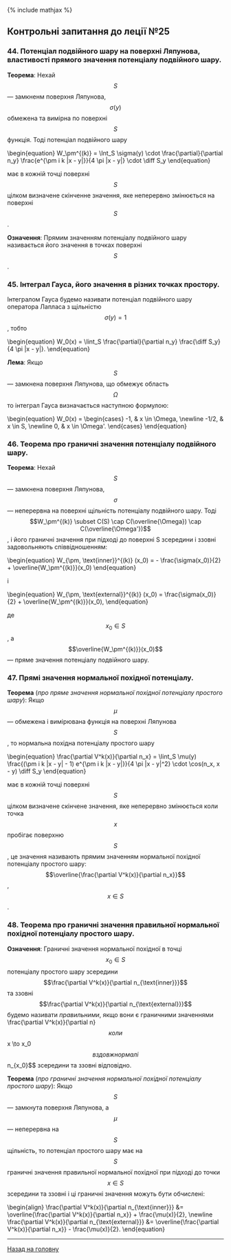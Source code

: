 <!--DEBUG-->

{% include mathjax %}

## Контрольні запитання до леції №25

### 44. Потенціал подвійного шару на поверхні Ляпунова, властивості прямого значення потенціалу подвійного шару.

**Теорема**: Нехай $$S$$ &mdash; замкненм поверхня Ляпунова, $$\sigma(y)$$ обмежена та вимірна по поверхні $$S$$ функція. Тоді потенціал подвійного шару 

\begin{equation}
	W_\pm^{(k)} = \Int_S \sigma(y) \cdot \frac{\partial}{\partial n_y} \frac{e^{\pm i k |x - y|}}{4 \pi |x - y|} \cdot \diff S_y
\end{equation}

має в кожній точці поверхні $$S$$ цілком визначене скінченне значення, яке неперервно змінюється на поверхні $$S$$.

**Означення**: Прямим значенням потенціалу подвійного шару називається його значення в точках поверхні $$S$$.

### 45. Інтеграл Гауса, його значення в різних точках простору.

Інтегралом Гауса будемо називати потенціал подвійного шару оператора Лапласа з щільністю $$\sigma(y) = 1$$, тобто

\begin{equation}
	W_0(x) = \Iint_S \frac{\partial}{\partial n_y} \frac{\diff S_y}{4 \pi |x - y|}.
\end{equation}

**Лема**: Якщо $$S$$ &mdash; замкнена поверхня Ляпунова, що обмежує область $$\Omega$$ то інтеграл Гауса визначається наступною формулою:

\begin{equation}
	W_0(x) = \begin{cases}
		-1, & x \in \Omega, \newline
		-1/2, & x \in S, \newline
		0, & x \in \Omega'.
	\end{cases}
\end{equation}

### 46. Теорема про граничні значення потенціалу подвійного шару.

**Теорема**: Нехай $$S$$ &mdash; замкнена поверхня Ляпунова, $$\sigma$$ &mdash; неперервна на поверхні щільність потенціалу подвійного шару. Тоді $$W_\pm^{(k)} \subset C(S) \cap C(\overline{\Omega}) \cap C(\overline{\Omega'})$$, і його граничні значення при підході до поверхні S зсередини і ззовні задовольняють співвідношенням: 

\begin{equation}
	W_{\pm, \text{inner}}^{(k)} (x_0) = - \frac{\sigma(x_0)}{2} + \overline{W_\pm^{(k)}}(x_0)
\end{equation}

і

\begin{equation}
	W_{\pm, \text{external}}^{(k)} (x_0) = \frac{\sigma(x_0)}{2} + \overline{W_\pm^{(k)}}(x_0),
\end{equation}

де $$x_0 \in S$$, а $$\overline{W_\pm^{(k)}}(x_0)$$ &mdash; пряме значення потенціалу подвійного шару.

### 47. Прямі значення нормальної похідної потенціалу.

**Теорема** (_про пряме значення нормальної похідної потенціалу простого шару_): Якщо $$\mu$$ &mdash; обмежена і вимірювана функція на поверхні Ляпунова $$S$$, то нормальна похідна потенціалу простого шару

\begin{equation}
	\frac{\partial V^k(x)}{\partial n_x} = \Iint_S \mu(y) \frac{(\pm i k |x - y| - 1) e^{\pm i k |x - y|}}{4 \pi |x - y|^2} \cdot \cos(n_x, x - y) \diff S_y
\end{equation}

має в кожній точці поверхні $$S$$ цілком визначене скінчене значення, яке неперервно змінюється коли точка $$x$$ пробігає поверхню $$S$$, це значення називають прямим значенням нормальної похідної потенціалу простого шару: $$\overline{\frac{\partial V^k(x)}{\partial n_x}}$$, $$x \in S$$.

### 48. Теорема про граничні значення правильної нормальної похідної потенціалу простого шару.

**Означення**: Граничні значення нормальної похідної в точці $$x_0 \in S$$ потенціалу простого шару зсередини $$\frac{\partial V^k(x)}{\partial n_{\text{inner}}}$$ та ззовні $$\frac{\partial V^k(x)}{\partial n_{\text{external}}}$$ будемо називати _правильними_, якщо вони є граничними значеннями \frac{\partial V^k(x)}{\partial n}$$ коли $$x \to x_0$$ вздовж нормалі $$n_{x_0}$$ зсередини та ззовні відповідно.

**Теорема** (_про граничні значення нормальної похідної потенціалу простого шару_): Якщо $$S$$ &mdash; замкнута поверхня Ляпунова, а $$\mu$$ &mdash; неперервна на $$S$$ щільність, то потенціал простого шару має на $$S$$ граничні значення правильної нормальної похідної при підході до точки $$x \in S$$ зсередини та ззовні і ці граничні значення можуть бути обчислені:

\begin{align}
	\frac{\partial V^k(x)}{\partial n_{\text{inner}}} &= \overline{\frac{\partial V^k(x)}{\partial n_x}} + \frac{\mu(x)}{2}, \newline
	\frac{\partial V^k(x)}{\partial n_{\text{external}}} &= \overline{\frac{\partial V^k(x)}{\partial n_x}} - \frac{\mu(x)}{2}.
\end{equation}

---

[Назад на головну](../README.md)
